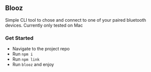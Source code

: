 ## Blooz
Simple CLI tool to chose and connect to one of your paired bluetooth devices. Currently only tested on Mac

### Get Started
- Navigate to the project repo
- Run `npm i`
- Run `npm link`
- Run `blooz` and enjoy